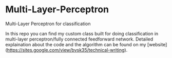 # Multi-Layer-Perceptron
Multi-Layer Perceptron for classification

In this repo you can find my custom class built for doing classification in multi-layer perceptron/fully connected feedforward network. Detailed explaination about the code and the algorithm can be found on my [website] (https://sites.google.com/view/bvsk35/technical-writing). 

